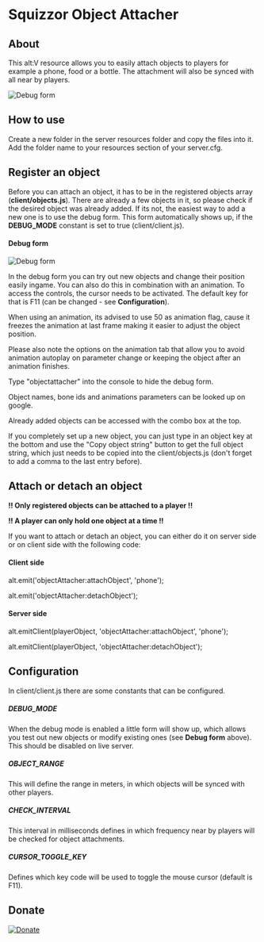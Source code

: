 # Squizzor Object Attacher


## About
This alt:V resource allows you to easily attach objects to players for example a phone, food or a bottle. The attachment will also be synced with all near by players.

![Debug form](https://github.com/Squizzor/SquizzorObjectAttacher/blob/master/images/preview.png)

## How to use
Create a new folder in the server resources folder and copy the files into it. Add the folder name to your resources section of your server.cfg.

## Register an object
Before you can attach an object, it has to be in the registered objects array (**client/objects.js**). There are already a few objects in it, so please check if the desired object was already added. If its not, the easiest way to add a new one is to use the debug form. This form automatically shows up, if the **DEBUG_MODE** constant is set to true (client/client.js).

#### Debug form

![Debug form](https://github.com/Squizzor/SquizzorObjectAttacher/blob/master/images/debug.png)

In the debug form you can try out new objects and change their position easily ingame. You can also do this in combination with an animation. To access the controls, the cursor needs to be activated. The default key for that is F11 (can be changed - see **Configuration**).

When using an animation, its advised to use 50 as animation flag, cause it freezes the animation at last frame making it easier to adjust the object position.

Please also note the options on the animation tab that allow you to avoid animation autoplay on parameter change or keeping the object after an animation finishes.

Type "objectattacher" into the console to hide the debug form.

Object names, bone ids and animations parameters can be looked up on google.

Already added objects can be accessed with the combo box at the top. 

If you completely set up a new object, you can just type in an object key at the bottom and use the "Copy object string" button to get the full object string, which just needs to be copied into the client/objects.js (don't forget to add a comma to the last entry before).

## Attach or detach an object
**!! Only registered objects can be attached to a player !!**

**!! A player can only hold one object at a time !!**

If you want to attach or detach an object, you can either do it on server side or on client side with the following code:

#### Client side
alt.emit('objectAttacher:attachObject', 'phone');

alt.emit('objectAttacher:detachObject');

#### Server side
alt.emitClient(playerObject, 'objectAttacher:attachObject', 'phone');

alt.emitClient(playerObject, 'objectAttacher:detachObject');

## Configuration

In client/client.js there are some constants that can be configured. 

##### DEBUG_MODE
When the debug mode is enabled a little form will show up, which allows you test out new objects or modify existing ones (see **Debug form** above). This should be disabled on live server.

##### OBJECT_RANGE
This will define the range in meters, in which objects will be synced with other players.

##### CHECK_INTERVAL
This interval in milliseconds defines in which frequency near by players will be checked for object attachments.

##### CURSOR_TOGGLE_KEY
Defines which key code will be used to toggle the mouse cursor (default is F11). 

## Donate
[![Donate](https://img.shields.io/badge/Donate-PayPal-green.svg)](https://www.paypal.com/donate?hosted_button_id=DF9G7JCFMCBA6)